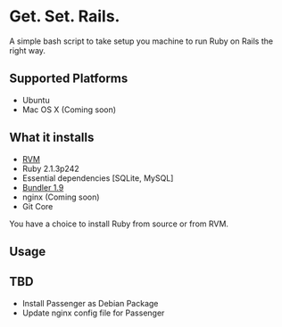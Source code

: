 # Get. Set. Rails.

A simple bash script to take setup you machine to run Ruby on Rails the right way.

## Supported Platforms
- Ubuntu
- Mac OS X (Coming soon)

## What it installs

- [RVM](https://rvm.io/rvm/install)
- Ruby 2.1.3p242
- Essential dependencies [SQLite, MySQL]
- [Bundler 1.9](http://bundler.io)
- nginx (Coming soon)
- Git Core

You have a choice to install Ruby from source or from RVM.

## Usage



## TBD

- Install Passenger as Debian Package
- Update nginx config file for Passenger